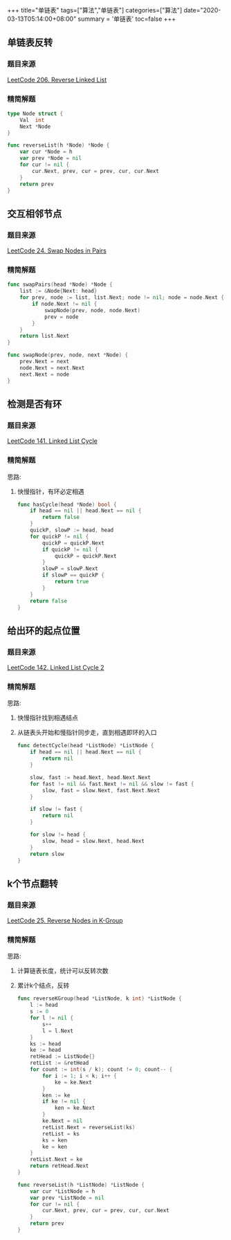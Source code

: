 +++
title="单链表"
tags=["算法","单链表"]
categories=["算法"]
date="2020-03-13T05:14:00+08:00"
summary = '单链表'
toc=false
+++

单链表反转
----------

### 题目来源

[LeetCode 206. Reverse Linked List](https://leetcode.com/problems/reverse-linked-list/)

### 精简解题

```go
type Node struct {
	Val  int
	Next *Node
}

func reverseList(h *Node) *Node {
	var cur *Node = h
	var prev *Node = nil
	for cur != nil {
		cur.Next, prev, cur = prev, cur, cur.Next
	}
	return prev
}
```

交互相邻节点
------------

### 题目来源

[LeetCode 24. Swap Nodes in Pairs](https://leetcode.com/problems/swap-nodes-in-pairs/)

### 精简解题

```go
func swapPairs(head *Node) *Node {
	list := &Node{Next: head}
	for prev, node := list, list.Next; node != nil; node = node.Next {
		if node.Next != nil {
			swapNode(prev, node, node.Next)
			prev = node
		}
	}
	return list.Next
}

func swapNode(prev, node, next *Node) {
	prev.Next = next
	node.Next = next.Next
	next.Next = node
}
```

检测是否有环
------------

### 题目来源

[LeetCode 141. Linked List Cycle](https://leetcode.com/problems/linked-list-cycle/)

### 精简解题

思路:

1.	快慢指针，有环必定相遇

	```go
	func hasCycle(head *Node) bool {
		if head == nil || head.Next == nil {
			return false
		}
		quickP, slowP := head, head
		for quickP != nil {
			quickP = quickP.Next
			if quickP != nil {
				quickP = quickP.Next
			}
			slowP = slowP.Next
			if slowP == quickP {
				return true
			}
		}
		return false
	}
	```

给出环的起点位置
----------------

### 题目来源

[LeetCode 142. Linked List Cycle 2](https://leetcode.com/problems/linked-list-cycle-ii/)

### 精简解题

思路:

1.	快慢指针找到相遇结点
2.	从链表头开始和慢指针同步走，直到相遇即环的入口

	```go
	func detectCycle(head *ListNode) *ListNode {
		if head == nil || head.Next == nil {
			return nil
		}

		slow, fast := head.Next, head.Next.Next
		for fast != nil && fast.Next != nil && slow != fast {
			slow, fast = slow.Next, fast.Next.Next
		}

		if slow != fast {
			return nil
		}

		for slow != head {
			slow, head = slow.Next, head.Next
		}
		return slow
	}
	```

k个节点翻转
-----------

### 题目来源

[LeetCode 25. Reverse Nodes in K-Group](https://leetcode.com/problems/reverse-nodes-in-k-group/)

### 精简解题

思路:

1.	计算链表长度，统计可以反转次数
2.	累计k个结点，反转

	```go
	func reverseKGroup(head *ListNode, k int) *ListNode {
		l := head
		s := 0
		for l != nil {
			s++
			l = l.Next
		}
		ks := head
		ke := head
		retHead := ListNode{}
		retList := &retHead
		for count := int(s / k); count != 0; count-- {
			for i := 1; i < k; i++ {
				ke = ke.Next
			}
			ken := ke
			if ke != nil {
				ken = ke.Next
			}
			ke.Next = nil
			retList.Next = reverseList(ks)
			retList = ks
			ks = ken
			ke = ken
		}
		retList.Next = ke
		return retHead.Next
	}

	func reverseList(h *ListNode) *ListNode {
		var cur *ListNode = h
		var prev *ListNode = nil
		for cur != nil {
			cur.Next, prev, cur = prev, cur, cur.Next
		}
		return prev
	}
	```

